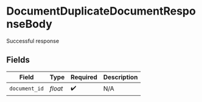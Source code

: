 # DocumentDuplicateDocumentResponseBody

Successful response


## Fields

| Field              | Type               | Required           | Description        |
| ------------------ | ------------------ | ------------------ | ------------------ |
| `document_id`      | *float*            | :heavy_check_mark: | N/A                |